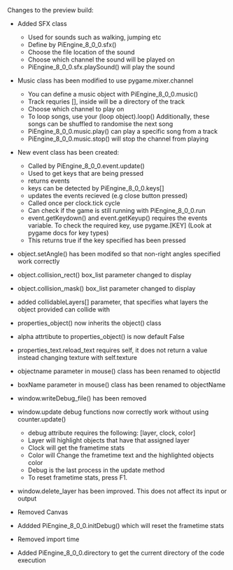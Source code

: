 Changes to the preview build:

- Added SFX class
    - Used for sounds such as walking, jumping etc
    - Define by PiEngine_8_0_0.sfx()
    - Choose the file location of the sound
    - Choose which channel the sound will be played on
    - PiEngine_8_0_0.sfx.playSound() will play the sound

- Music class has been modified to use pygame.mixer.channel
    - You can define a music object with PiEngine_8_0_0.music()
    - Track requries [], inside will be a directory of the track
    - Choose which channel to play on 
    - To loop songs, use your (loop object).loop()  Additionally, these songs can be shuffled to randomise the next song
    - PiEngine_8_0_0.music.play() can play a specific song from a track
    - PiEngine_8_0_0.music.stop() will stop the channel from playing

- New event class has been created:
    - Called by PiEngine_8_0_0.event.update()
    - Used to get keys that are being pressed
    - returns events
    - keys can be detected by PiEngine_8_0_0.keys[]
    - updates the events recieved (e.g close button pressed)
    - Called once per clock.tick cycle
    - Can check if the game is still running with PiEngine_8_0_0.run
    - event.getKeydown() and event.getKeyup() requires the events variable. To check the required key, use pygame.[KEY] (Look at pygame docs for key types)
    - This returns true if the key specified has been pressed

- object.setAngle() has been modifed so that non-right angles specified work correctly

- object.collision_rect() box_list parameter changed to display

- object.collision_mask() box_list parameter changed to display
- added collidableLayers[] parameter, that specifies what layers the object provided can collide with

- properties_object() now inherits the object() class

- alpha attrtibute to properties_object() is now default False

- properties_text.reload_text requires self, it does not return a value instead changing texture with self.texture

- objectname parameter in mouse() class has been renamed to objectId
- boxName parameter in mouse() class has been renamed to objectName

- window.writeDebug_file() has been removed

- window.update debug functions now correctly work without using counter.update()
    - debug attribute requires the following: [layer, clock, color]
    - Layer will highlight objects that have that assigned layer
    - Clock will get the frametime stats
    - Color will Change the frametime text and the highlighted objects color
    - Debug is the last process in the update method
    - To reset frametime stats, press F1.

- window.delete_layer has been improved. This does not affect its input or output

- Removed Canvas

- Addded PiEngine_8_0_0.initDebug() which will reset the frametime stats

- Removed import time

- Added PiEngine_8_0_0.directory to get the current directory of the code execution